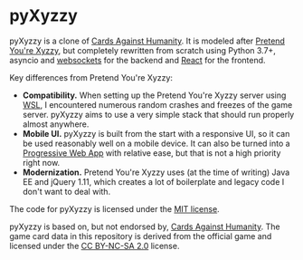 # pyXyzzy

pyXyzzy is a clone of [Cards Against Humanity][cah-official]. It is modeled after [Pretend You're Xyzzy][pyx-github],
but completely rewritten from scratch using Python 3.7+, asyncio and [websockets][websockets-docs] for the backend and
[React][react] for the frontend.

Key differences from Pretend You're Xyzzy:

- **Compatibility.** When setting up the Pretend You're Xyzzy server using [WSL][wsl], I encountered numerous random
  crashes and freezes of the game server. pyXyzzy aims to use a very simple stack that should run properly almost
  anywhere.
- **Mobile UI.** pyXyzzy is built from the start with a responsive UI, so it can be used reasonably well on a mobile
  device. It can also be turned into a [Progressive Web App][pwa] with relative ease, but that is not a high priority right now. 
- **Modernization.** Pretend You're Xyzzy uses (at the time of writing) Java EE and jQuery 1.11, which creates a lot
  of boilerplate and legacy code I don't want to deal with.

The code for pyXyzzy is licensed under the [MIT license](LICENSE).

pyXyzzy is based on, but not endorsed by, [Cards Against Humanity][cah-official]. The game card data in this repository
is derived from the official game and licensed under the [CC BY-NC-SA 2.0][cc-by-nc-sa-2.0] license.

[cah-official]: https://cardsagainsthumanity.com/
[pyx-github]: https://github.com/ajanata/PretendYoureXyzzy
[websockets-docs]: https://websockets.readthedocs.io/en/stable/index.html
[react]: https://reactjs.org/
[wsl]: https://en.wikipedia.org/wiki/Windows_Subsystem_for_Linux
[pwa]: https://en.wikipedia.org/wiki/Progressive_web_application
[cc-by-nc-sa-2.0]: https://creativecommons.org/licenses/by-nc-sa/2.0/
